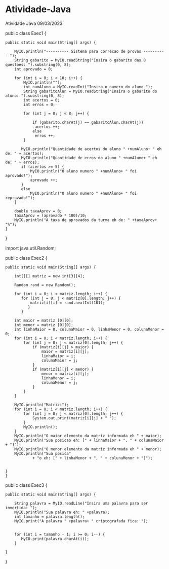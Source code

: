 # Atividade-Java
Atividade Java 09/03/2023

public class Exec1 {

	public static void main(String[] args) {
	
		MyIO.println("---------- Sistema para correcao de provas -----------");
		String gabarito = MyIO.readString("Insira o gabarito das 8 questoes: ").substring(0, 8);
		int aprovado = 0;
		
		for (int i = 0; i < 10; i++) {
			MyIO.println("");
			int numAluno = MyIO.readInt("Insira o numero do aluno ");
		    String gabaritoAlun = MyIO.readString("Insira o gabarito do aluno: ").substring(0, 8);
		    int acertos = 0;
			int erros = 0;
		    
		    for (int j = 0; j < 8; j++) {
		    		
		    	if (gabarito.charAt(j) == gabaritoAlun.charAt(j))
		    	 acertos ++;
		    	else 
		    	 erros ++;
		    }  
		    
		   MyIO.println("Quantidade de acertos do aluno " +numAluno+ " eh de: " + acertos);
		   MyIO.println("Quantidade de erros do aluno " +numAluno+ " eh de: " + erros);
		   if (acertos >= 5) {
			   MyIO.println("O aluno numero " +numAluno+ " foi aprovado!");
			   aprovado ++;
		   }
		   else
			   MyIO.println("O aluno numero " +numAluno+ " foi reprovado!");
		}
		
		double taxaAprov = 0;	
		taxaAprov = (aprovado * 100)/10;		
		MyIO.println("A taxa de aprovados da turma eh de: " +taxaAprov+ "%");
	}
}

import java.util.Random;

public class Exec2 {

	public static void main(String[] args) {
		
		int[][] matriz = new int[3][4];
		
		Random rand = new Random();
		
		for (int i = 0; i < matriz.length; i++) {
	       for (int j = 0; j < matriz[0].length; j++) {
	    	   matriz[i][i] = rand.nextInt(101);
	          }
	       }
	
		int maior = matriz [0][0];
		int menor = matriz [0][0];
		int linhaMaior = 0, colunaMaior = 0, linhaMenor = 0, colunaMenor = 0;
		for (int i = 0; i < matriz.length; i++) {
			for (int j = 0; j < matriz[0].length; j++) {
				if (matriz[i][j] > maior) {
                    maior = matriz[i][j];
                    linhaMaior = i;
                    colunaMaior = j;
                }
                if (matriz[i][j] < menor) {
                    menor = matriz[i][j];
                    linhaMenor = i;
                    colunaMenor = j;
                }
			}
		}
		
		MyIO.println("Matriz:");
        for (int i = 0; i < matriz.length; i++) {
            for (int j = 0; j < matriz[0].length; j++) {
                System.out.print(matriz[i][j] + " ");
            }
            MyIO.println();
        }
        MyIO.println("O maior elemento da matriz informada eh " + maior);
        MyIO.println("Sua posicao eh: [" + linhaMaior + ", " + colunaMaior + "]");
        MyIO.println("O menor elemento da matriz informada eh " + menor);
        MyIO.println("Sua posica"
        		+ "o eh: [" + linhaMenor + ", " + colunaMenor + "]");
		
		
	}
	}
  
  public class Exec3 {

	public static void main(String[] args) {
      
		String palavra = MyIO.readLine("Insira uma palavra para ser invertida: ");
		MyIO.println("Sua palavra eh: " +palavra);
		int tamanho = palavra.length();
		MyIO.print("A palavra " +palavra+ " criptografada fica: ");
		
		
		for (int i = tamanho - 1; i >= 0; i--) {
		   MyIO.print(palavra.charAt(i));
		}
			
	}

}
  
